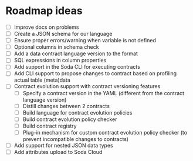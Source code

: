 # Roadmap ideas

* [ ] Improve docs on problems
* [ ] Create a JSON schema for our language
* [ ] Ensure proper errors/warning when variable is not defined
* [ ] Optional columns in schema check
* [ ] Add a data contract language version to the format
* [ ] SQL expressions in column properties
* [ ] Add support in the Soda CLI for executing contracts
* [ ] Add CLI support to propose changes to contract based on profiling actual table (meta)data
* [ ] Contract evolution support with contract versioning features
  * [ ] Specify a contract version in the YAML (different from the contract language version)
  * [ ] Distill changes between 2 contracts
  * [ ] Build language for contract evolution policies
  * [ ] Build contract evolution policy checker 
  * [ ] Build contract registry
  * [ ] Plug-in mechanism for custom contract evolution policy checker (to prevent incompatible changes to contracts)
* [ ] Add support for nested JSON data types
* [ ] Add attributes upload to Soda Cloud
